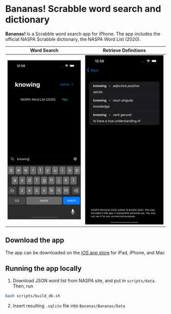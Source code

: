 # Bananas! Scrabble word search and dictionary

**Bananas!** Is a Scrabble word search app for iPhone. The app includes the official NASPA Scrabble dictionary, the NASPA Word List (2020).

| Word Search | Retrieve Definitions |
| ----------- | ----------- |
|<img src="./static/knowing.png">| <img src="./static/knowing-def.png"> |

## Download the app
The app can be downloaded on the [iOS app store](https://apps.apple.com/us/app/bananas-word-game-search/id6445800621) for iPad, iPhone, and Mac

## Running the app locally
1. Download JSON word list from NASPA site, and put in `scripts/data`. Then, run 
```bash
bash scripts/build_db.sh
```
2. Insert resulting `.sqlite` file into `Bananas/Bananas/Data`
